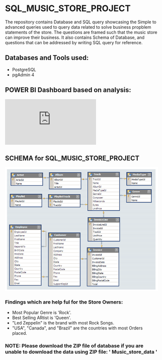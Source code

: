 # SQL_MUSIC_STORE_PROJECT
The repository contains Database and SQL query showcasing the Simple to advanced queries used to query data related to solve business propblem statements of the store. The questions are framed such that the music store can improve their business. It also contains Schema of Database, and questions that can be addressed by writing SQL query for reference.

## Databases and Tools used:
* PostgreSQL
* pgAdmin 4

## POWER BI Dashboard based on analysis:
![Dashboard](https://github.com/gurugiter/SQL_MUSIC_STORE_PROJECT/blob/main/Music%20Warehouese%20Full%20Dshboard%20Power%20BI.pdf)

## SCHEMA for SQL_MUSIC_STORE_PROJECT
![SCHEMA](https://github.com/gurugiter/SQL_MUSIC_STORE_PROJECT/blob/main/MusicDatabaseSchema.png)

### Findings which are help ful for the Store Owners:
* Most Popular Genre is 'Rock'.
* Best Selling ARtist is 'Queen'.
* "Led Zeppelin" is the brand with most Rock Songs.
* "USA", "Canada", and "Brazil" are the countries with most Orders placed.

### NOTE: Please download the ZIP file of database if you are unable to download the data using ZIP file: ' Music_store_data '
